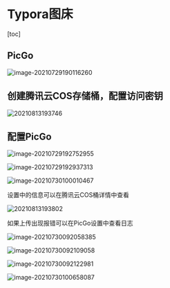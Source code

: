 # Typora图床

[toc] 

## PicGo

[下载地址]: https://github.com/Molunerfinn/PicGo/releases

![image-20210729190116260](https://pic-1255740060.cos.ap-shanghai.myqcloud.com/MarkDown/img/20210813193741.png)

## 创建腾讯云COS存储桶，配置访问密钥

![20210813193746](https://pic-1255740060.cos.ap-shanghai.myqcloud.com/MarkDown/img/20211101101341.png)

## 配置PicGo

![image-20210729192752955](https://pic-1255740060.cos.ap-shanghai.myqcloud.com/MarkDown/img/20210813193751.png)

![image-20210729192937313](https://pic-1255740060.cos.ap-shanghai.myqcloud.com/MarkDown/img/20210813193754.png)

![image-20210730100010467](https://pic-1255740060.cos.ap-shanghai.myqcloud.com/MarkDown/img/20211101101145.png)

设置中的信息可以在腾讯云COS桶详情中查看

![20210813193802](https://pic-1255740060.cos.ap-shanghai.myqcloud.com/MarkDown/img/20211101101019.png)

如果上传出现报错可以在PicGo设置中查看日志

![image-20210730092058385](https://pic-1255740060.cos.ap-shanghai.myqcloud.com/MarkDown/img/20210813193806.png)

![image-20210730092109058](https://pic-1255740060.cos.ap-shanghai.myqcloud.com/MarkDown/img/20210730163939.png)

![image-20210730092122981](https://pic-1255740060.cos.ap-shanghai.myqcloud.com/MarkDown/img/20210730163949.png)

![image-20210730100658087](https://pic-1255740060.cos.ap-shanghai.myqcloud.com/MarkDown/img/20210813193814.png)


